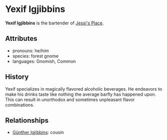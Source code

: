 # Yexif Igjibbins

**Yexif Igjibbins** is the bartender of [Jessi's Place](../leving/jessis-place.md).

## Attributes

- pronouns: he/him
- species: forest gnome
- languages: Gnomish, Common

## History

Yexif specializes in magically flavored alcoholic beverages. He endeavors to make his drinks taste like nothing the average barfly has happened upon. This can result in unorthodox and sometimes unpleasant flavor combinations.

## Relationships

- [Günther Igjibbins](gunther-igjibbins.md): cousin
